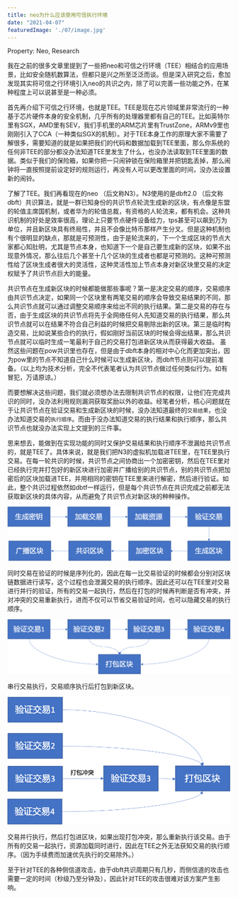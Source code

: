 ```yaml
---
title: neo为什么应该使用可信执行环境
date: "2021-04-07"
featuredImage: './07/image.jpg'
---
```


Property: Neo, Research

我在之前的很多文章里提到了一些把neo和可信之行环境（TEE）相结合的应用场景，比如安全随机数算法，但都只是兴之所至泛泛而谈。但是深入研究之后，愈加发现其实将可信之行环境引入neo的共识之内，除了可以完善一些功能之外，在某种程度上可以说甚至是一种必须。

首先再介绍下可信之行环境，也就是TEE。TEE是现在芯片领域里非常流行的一种基于芯片硬件本身的安全机制，几乎所有的处理器里都有自己的TEE。比如英特尔里有SGX，AMD里有SEV，我们手机里的ARM芯片里有TrustZone，ARMv9里也刚刚引入了CCA（一种类似SGX的机制）。对于TEE本身工作的原理大家不需要了解很多，需要知道的就是如果把我们的代码和数据加载到TEE里面，那么你系统的任何非TEE的部分都没办法知道TEE里发生了什么，也没办法读取到TEE里面的数据。类似于我们的保险箱，如果你把一只闹钟锁在保险箱里并把钥匙丢掉，那么闹钟将一直按照提前设定好的规则运行，再没有人可以更改里面的时间，没办法设置新的闹铃。

了解了TEE。我们再看现在的neo （后文称N3）。N3使用的是dbft2.0 （后文称dbft）共识算法，就是一群已知身份的共识节点轮流生成新的区块，有点像是东盟的轮值主席国机制，或者华为的轮值总裁，有资格的人轮流来，都有机会。这种共识机制的好处是效率很高，理论上只要节点硬件设备给力，tps甚至可以飙到万为单位，并且新区块具有终局性，并且不会像比特币那样产生分叉。但是这种机制也有个很明显的缺点，那就是可预测性，由于是轮流来的，下一个生成区块的节点大家都心知肚明，尤其是节点本身，也知道下一个是自己要生成新的区块，如果不出现意外情况，那么往后几个甚至十几个区块的生成者也都是可预测的。这种可预测性给了区块生成者很大的灵活性，这种灵活性加上节点本身对新区块里交易的决定权赋予了共识节点巨大的能量。

共识节点在生成新区块的时候都能做那些事呢？第一是决定交易的顺序，交易顺序由共识节点决定，如果同一个区块里有两笔交易的顺序会导致交易结果的不同，那么共识节点就可以通过调整交易顺序来给出不同的执行结果。第二是交易的存在与否，由于生成区块的共识节点将先于全网络任何人先知道交易的执行结果，那么共识节点就可以在结果不符合自己利益的时候把交易剔除出新的区块。第三是临时构造交易，比如说某些合约的执行，假如刚好当前区块的时候会得出结果，那么共识节点就可以临时生成一笔最利于自己的交易打包进新区块从而获得最大收益。  虽然这些问题在pow共识里也存在，但是由于dbft本身的相对中心化而更加突出，因为pow里的节点不知道自己什么时候可以生成新区块，而dbft节点则可以提前准备。（以上均为技术分析，完全不代表笔者认为共识节点做过任何类似行为。如有冒犯，万请原谅。）

而要想解决这些问题，我们就必须想办法去限制共识节点的权限，让他们在完成共识的同时，没办法利用规则漏洞获取奖励以外的收益。经笔者分析，核心问题就在于让共识节点在验证交易和生成新区块的时候，没办法知道最终的`交易结果`，也没办法知道交易的`执行顺序`。而由于没办法知道交易的执行结果和执行顺序，那么共识节点也就没办法实现上文提到的三件事。

思来想去，能做到在实现功能的同时又保护交易结果和执行顺序不泄漏给共识节点的，就是TEE了。具体来说，就是我们把N3的虚拟机加载进TEE里，在TEE里执行交易。在每一轮共识的时候，共识节点之间协商出一个加密密钥，然后在TEE里对已经执行完并打包好的新区块进行加密并广播给别的共识节点，别的共识节点把加密后的区块加载进TEE，并用相同的密钥在TEE里来进行解密，然后进行验证。如此，整个共识过程依然如dbtf一样运行，但是每个共识节点在共识完成之前都无法获取新区块的具体内容，从而避免了共识节点对新区块的种种操作。

![07/Picture1.png](07/Picture1.png)

同时交易在验证的时候是序列化的，因此在每一比交易验证的时候都会分别对区块链数据进行读写，这个过程也会泄漏交易的执行顺序。因此还可以在TEE里对交易进行并行的验证，所有的交易一起执行，然后在打包的时候再判断是否有冲突，并对冲突的交易重新执行，进而不仅可以节省交易验证时间，也可以隐藏交易的执行顺序。

![07/sequential.png](07/sequential.png)

串行交易执行，交易顺序执行后打包到新区块。

![07/parallel.png](07/parallel.png)

交易并行执行，然后打包进区块，如果出现打包冲突，那么重新执行该交易。由于所有的交易一起执行，资源加载同时进行，因此在TEE之外无法获知交易的执行顺序。（因为手续费而加速优先执行的交易除外。）

至于针对TEE的各种侧信道攻击，由于dbft共识周期只有几秒，而侧信道的攻击也需要一定的时间（秒级乃至分钟及），因此针对TEE的攻击很难对该方案产生影响。